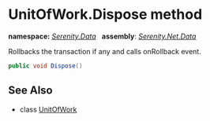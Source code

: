 # UnitOfWork.Dispose method
**namespace:** *[Serenity.Data](../../README.md#serenity.data-namespace)*   **assembly**: *[Serenity.Net.Data](../../README.md)*

Rollbacks the transaction if any and calls onRollback event.

```csharp
public void Dispose()
```

## See Also

* class [UnitOfWork](../UnitOfWork.md)
